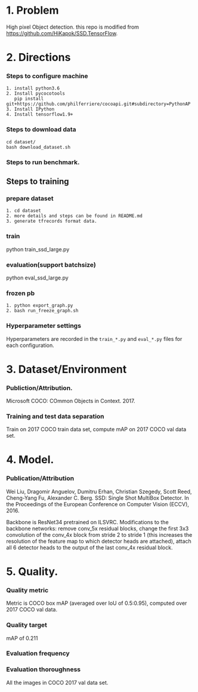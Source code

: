# 1. Problem
High pixel Object detection. this repo is modified from https://github.com/HiKapok/SSD.TensorFlow.

# 2. Directions

### Steps to configure machine
```
1. install python3.6
2. Install pycocotools
   pip install git+https://github.com/philferriere/cocoapi.git#subdirectory=PythonAP
3. Install IPython
4. Install tensorflow1.9+
```

### Steps to download data
```
cd dataset/
bash download_dataset.sh
```

### Steps to run benchmark.

## Steps to training

### prepare dataset
```
1. cd dataset
2. more details and steps can be found in README.md
3. generate tfrecords format data.
```
### train
python train_ssd_large.py 
 
### evaluation(support batchsize)
python eval_ssd_large.py

### frozen pb
```
1. python export_graph.py 
2. bash run_freeze_graph.sh
 ```
### Hyperparameter settings

Hyperparameters are recorded in the `train_*.py` and `eval_*.py` files for each configuration.

# 3. Dataset/Environment
### Publiction/Attribution.
Microsoft COCO: COmmon Objects in Context. 2017.

### Training and test data separation
Train on 2017 COCO train data set, compute mAP on 2017 COCO val data set.

# 4. Model.
### Publication/Attribution
Wei Liu, Dragomir Anguelov, Dumitru Erhan, Christian Szegedy, Scott Reed, Cheng-Yang Fu, Alexander C. Berg. SSD: Single Shot MultiBox Detector. In the Proceedings of the European Conference on Computer Vision (ECCV), 2016.

Backbone is ResNet34 pretrained on ILSVRC. Modifications to the backbone networks: remove conv_5x residual blocks, change the first 3x3 convolution of the conv_4x block from stride 2 to stride 1 (this increases the resolution of the feature map to which detector heads are attached), attach all 6 detector heads to the output of the last conv_4x residual block.
# 5. Quality.
### Quality metric
Metric is COCO box mAP (averaged over IoU of 0.5:0.95), computed over 2017 COCO val data.

### Quality target
mAP of 0.211

### Evaluation frequency

### Evaluation thoroughness
All the images in COCO 2017 val data set.

